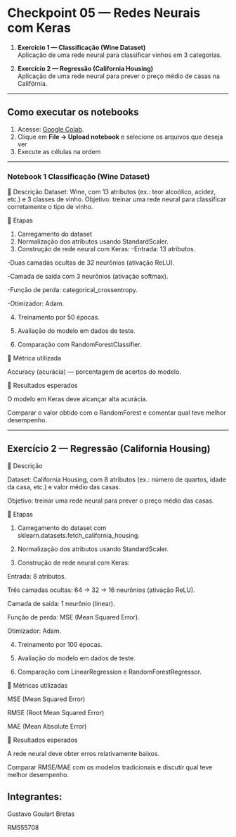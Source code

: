 # Checkpoint 05 — Redes Neurais com Keras
 
1. **Exercício 1 — Classificação (Wine Dataset)**  
   Aplicação de uma rede neural para classificar vinhos em 3 categorias.  
 
2. **Exercício 2 — Regressão (California Housing)**  
   Aplicação de uma rede neural para prever o preço médio de casas na Califórnia. 
 
---
 
## Como executar os notebooks

1. Acesse: [Google Colab](https://colab.research.google.com/).  
2. Clique em **File → Upload notebook** e selecione os arquivos que deseja ver 
3. Execute as células na ordem 

---

### Notebook 1 Classificação (Wine Dataset)

🔹 Descrição
Dataset: Wine, com 13 atributos (ex.: teor alcoólico, acidez, etc.) e 3 classes de vinho.
Objetivo: treinar uma rede neural para classificar corretamente o tipo de vinho.
 
🔹 Etapas
1. Carregamento do dataset
2. Normalização dos atributos usando StandardScaler.
3. Construção de rede neural com Keras:
  -Entrada: 13 atributos.
   
  -Duas camadas ocultas de 32 neurônios (ativação ReLU).

  -Camada de saída com 3 neurônios (ativação softmax).

  -Função de perda: categorical_crossentropy.

  -Otimizador: Adam.
 
 
4. Treinamento por 50 épocas.
 
 
5. Avaliação do modelo em dados de teste.
 
 
6. Comparação com RandomForestClassifier.
 
 
 
🔹 Métrica utilizada
 
Accuracy (acurácia) — porcentagem de acertos do modelo.
 
 
🔹 Resultados esperados
 
O modelo em Keras deve alcançar alta acurácia.
 
Comparar o valor obtido com o RandomForest e comentar qual teve melhor desempenho.
 
 
 
---
 
## Exercício 2 — Regressão (California Housing)
 
🔹 Descrição
 
Dataset: California Housing, com 8 atributos (ex.: número de quartos, idade da casa, etc.) e valor médio das casas.
 
Objetivo: treinar uma rede neural para prever o preço médio das casas.
 
 
🔹 Etapas
 
1. Carregamento do dataset com sklearn.datasets.fetch_california_housing.
 
 
2. Normalização dos atributos usando StandardScaler.
 
 
3. Construção de rede neural com Keras:
 
Entrada: 8 atributos.
 
Três camadas ocultas: 64 → 32 → 16 neurônios (ativação ReLU).
 
Camada de saída: 1 neurônio (linear).
 
Função de perda: MSE (Mean Squared Error).
 
Otimizador: Adam.
 
 
 
4. Treinamento por 100 épocas.
 
 
5. Avaliação do modelo em dados de teste.
 
 
6. Comparação com LinearRegression e RandomForestRegressor.
 
 
 
🔹 Métricas utilizadas
 
MSE (Mean Squared Error)
 
RMSE (Root Mean Squared Error)
 
MAE (Mean Absolute Error)
 
 
🔹 Resultados esperados
 
A rede neural deve obter erros relativamente baixos.
 
Comparar RMSE/MAE com os modelos tradicionais e discutir qual teve melhor desempenho.


 ## Integrantes:
 Gustavo Goulart Bretas 
 
 RM555708
